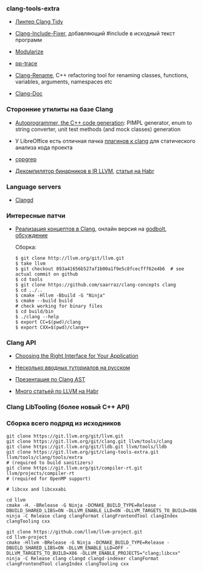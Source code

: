 ### clang-tools-extra

* [Линтер Clang Tidy](https://clang.llvm.org/extra/clang-tidy/index.html)

* [Clang-Include-Fixer](https://clang.llvm.org/extra/include-fixer.html),
    добавляющий #include в исходный текст программ

* [Modularize](https://clang.llvm.org/extra/modularize.html)

* [pp-trace](https://clang.llvm.org/extra/pp-trace.html)

* [Clang-Rename](https://clang.llvm.org/extra/clang-rename.html), C++
 refactoring tool for renaming classes, functions, variables, arguments,
 namespaces etc

* [Clang-Doc](https://clang.llvm.org/extra/clang-doc.html)

### Сторонние утилиты на базе Clang

* [Autoprogrammer, the C++ code generation](https://github.com/flexferrum/autoprogrammer): PIMPL generator, enum to string converter, unit test methods (and mock classes) generation

* У LibreOffice есть отличная пачка [плагинов к clang](https://github.com/LibreOffice/core/tree/master/compilerplugins/clang) для статического анализа кода проекта

* [cppgrep](https://github.com/peter-can-talk/cppnow-2017/tree/master/code/cppgrep)

* [Декомпилятор бинарников в IR LLVM](https://github.com/trailofbits/mcsema),
    [статья на Habr](https://habr.com/post/347000/)

### Language servers

* [Clangd](https://clang.llvm.org/extra/clangd.html)

### Интересные патчи

* [Реализация концептов в Clang](https://github.com/saarraz/clang-concepts),
    онлайн версия на [godbolt](https://godbolt.org/g/Xthpfw), [обсуждение](https://www.reddit.com/r/cpp/comments/958sj9/clang_concepts_is_now_featurecomplete/)
    
    Сборка:

    ```shell
    $ git clone http://llvm.org/git/llvm.git
    $ take llvm
    $ git checkout 893a41656b527af1b00a1f9e5c8fcecfff62e4b6  # see actual commit on github
    $ cd tools
    $ git clone https://github.com/saarraz/clang-concepts clang
    $ cd ../..
    $ cmake -Hllvm -Bbuild -G "Ninja"
    $ cmake --build build
    # check working for binary files
    $ cd build/bin
    $ ./clang --help
    $ export CC=$(pwd)/clang
    $ export CXX=$(pwd)/clang++
    ```

### Clang API

* [Choosing the Right Interface for Your Application](https://clang.llvm.org/docs/Tooling.html)

* [Несколько вводных туториалов на русском](http://white-knight-is-alive.blogspot.com/2016/01/clang-api_20.html)

* [Презентация по Clang AST](http://llvm.org/devmtg/2013-04/klimek-slides.pdf)

* [Много статьей по LLVM на Habr](https://habr.com/users/32bit_me/posts/)

### Clang LibTooling (более новый C++ API)

### Сборка всего подряд из исходников

```
git clone https://git.llvm.org/git/llvm.git
git clone https://git.llvm.org/git/clang.git llvm/tools/clang
git clone https://git.llvm.org/git/lldb.git llvm/tools/lldb 
git clone https://git.llvm.org/git/clang-tools-extra.git llvm/tools/clang/tools/extra
# (required to build sanitizers)
git clone https://git.llvm.org/git/compiler-rt.git llvm/projects/compiler-rt
# (required for OpenMP support)

# libcxx and libcxxabi

cd llvm
cmake -H. -BRelease -G Ninja -DCMAKE_BUILD_TYPE=Release -DBUILD_SHARED_LIBS=ON -DLLVM_ENABLE_LLD=ON -DLLVM_TARGETS_TO_BUILD=X86
ninja -C Release clang clangFormat clangFrontendTool clangIndex clangTooling cxx
```

```
git clone https://github.com/llvm/llvm-project.git
cd llvm-project
cmake -Hllvm -BRelease -G Ninja -DCMAKE_BUILD_TYPE=Release -DBUILD_SHARED_LIBS=ON -DLLVM_ENABLE_LLD=OFF -DLLVM_TARGETS_TO_BUILD=X86 -DLLVM_ENABLE_PROJECTS="clang;libcxx"
ninja -C Release clang clangd clangd-indexer clangFormat clangFrontendTool clangIndex clangTooling cxx
```
